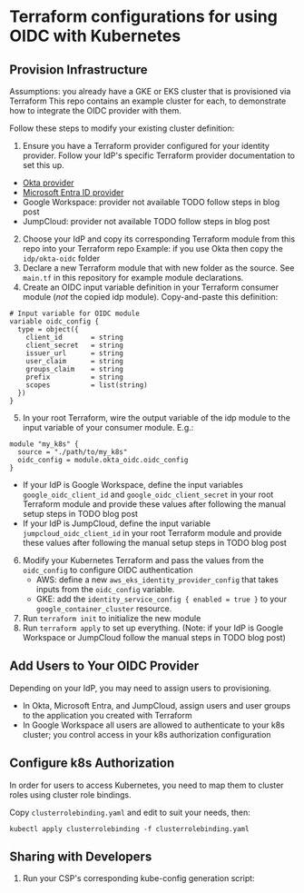 # Terraform configurations for using OIDC with Kubernetes

## Provision Infrastructure

Assumptions: you already have a GKE or EKS cluster that is provisioned via Terraform
This repo contains an example cluster for each, to demonstrate how to integrate the OIDC provider with them.

Follow these steps to modify your existing cluster definition:

1. Ensure you have a Terraform provider configured for your identity provider. 
   Follow your IdP's specific Terraform provider documentation to set this up.
  - [Okta provider](https://registry.terraform.io/providers/okta/okta/latest/docs)
  - [Microsoft Entra ID provider](https://registry.terraform.io/providers/hashicorp/azuread/latest/docs)
  - Google Workspace: provider not available TODO follow steps in blog post
  - JumpCloud: provider not available TODO follow steps in blog post
2. Choose your IdP and copy its corresponding Terraform module from this repo into your Terraform repo
   Example: if you use Okta then copy the `idp/okta-oidc` folder
3. Declare a new Terraform module that with new folder as the source. See `main.tf` in
   this repository for example module declarations.
4. Create an OIDC input variable definition in your Terraform consumer module (_not_ the copied idp
   module). Copy-and-paste this definition:

```
# Input variable for OIDC module
variable oidc_config {
  type = object({
    client_id       = string
    client_secret   = string
    issuer_url      = string
    user_claim      = string
    groups_claim    = string
    prefix          = string
    scopes          = list(string)
  })
}
```

5. In your root Terraform, wire the output variable of the idp module to the
   input variable of your consumer module. E.g.:

```
module "my_k8s" {
  source = "./path/to/my_k8s"
  oidc_config = module.okta_oidc.oidc_config
}
```
  - If your IdP is Google Workspace, define the input variables `google_oidc_client_id` and `google_oidc_client_secret` in your root Terraform module and provide these values after following the manual setup steps in TODO blog post
  - If your IdP is JumpCloud, define the input variable `jumpcloud_oidc_client_id` in your root Terraform module and provide these values after following the manual setup steps in TODO blog post


6. Modify your Kubernetes Terraform and pass the values from the `oidc_config` to configure OIDC authentication
   - AWS: define a new `aws_eks_identity_provider_config` that takes inputs from the `oidc_config` variable.
   - GKE: add the `identity_service_config { enabled = true }` to your `google_container_cluster` resource.
7. Run `terraform init` to initialize the new module
8. Run `terraform apply` to set up everything. (Note: if your IdP is Google Workspace or JumpCloud follow the manual steps in TODO blog post)

## Add Users to Your OIDC Provider

Depending on your IdP, you may need to assign users to provisioning.

- In Okta, Microsoft Entra, and JumpCloud, assign users and user groups to the application you created with Terraform
- In Google Workspace all users are allowed to authenticate to your k8s cluster; you control access in your k8s authorization configuration

## Configure k8s Authorization

In order for users to access Kubernetes, you need to map them to cluster roles using cluster role bindings.

Copy `clusterrolebinding.yaml` and edit to suit your needs, then:

```
kubectl apply clusterrolebinding -f clusterrolebinding.yaml
```

## Sharing with Developers

1. Run your CSP's corresponding kube-config generation script:
